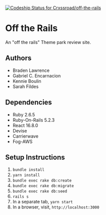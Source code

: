 [![Codeship Status for Crxssroad/off-the-rails](https://app.codeship.com/projects/175734d0-2363-0138-4e8b-3a3a8b9cedd9/status?branch=master)](https://app.codeship.com/projects/382962)

# Off the Rails

An "off the rails" Theme park review site.

## Authors
  * Braden Lawrence
  * Gabriel C. Encarnacion
  * Kennie Boulin
  * Sarah Fildes

## Dependencies
  * Ruby 2.6.5
  * Ruby-On-Rails 5.2.3
  * React 16.8.0
  * Devise
  * Carrierwave
  * Fog-AWS

## Setup Instructions
  1. `bundle install`
  2. `yarn install`
  3. `bundle exec rake db:create`
  4. `bundle exec rake db:migrate`
  5. `bundle exec rake db:seed`
  6. `rails s`
  7. In a separate tab, `yarn start`
  8. In a browser, visit, `http://localhost:3000`
